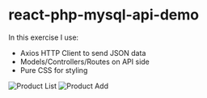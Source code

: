 # react-php-mysql-api-demo
In this exercise I use:
- Axios HTTP Client to send JSON data
- Models/Controllers/Routes on API side
- Pure CSS for styling

![Product List](/docs/product-list.jpg)
![Product Add](/docs/product-add.jpg)
